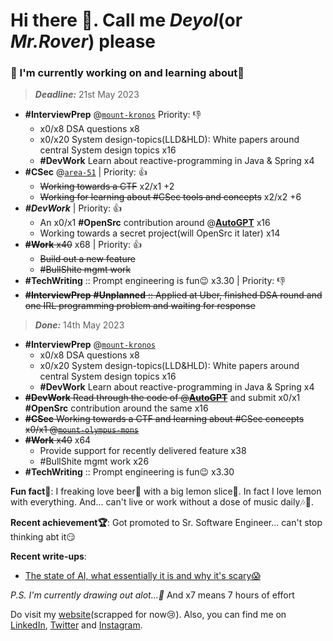 # Hi there 👋. Call me _Deyol_(or _Mr.Rover_) please

### 🔨 I'm currently working on and learning about🌱

> ***Deadline:*** 21st May 2023

- **#InterviewPrep** @[`mount-kronos`](https://github.com/everrover/mount-kronos) Priority: 👎
  - x0/x8 DSA questions x8
  - x0/x20 System design-topics(LLD&HLD): White papers around central System design topics x16
  - **#DevWork** Learn about reactive-programming in Java & Spring x4
- **#CSec** @[`area-51`](https://github.com/everrover/area-51) | Priority: 👍
  - ~~Working towards a CTF~~ x2/x1 +2
  - ~~Working for learning about #CSec tools and concepts~~ x2/x2 +6
- ***#DevWork*** | Priority: 👍
  - An x0/x1 **#OpenSrc** contribution around @**[AutoGPT](https://github.com/Significant-Gravitas/Auto-GPT)** x16
  - Working towards a secret project(will OpenSrc it later) x14
- ~~**#Work** x40~~ x68 | Priority: 👍
  - ~~Build out a new feature~~
  - ~~#BullShite mgmt work~~
- **#TechWriting** :: Prompt engineering is fun😉 x3.30 | Priority: 👎
- ~~**#InterviewPrep** **#Unplanned** :: Applied at Uber, finished DSA round and one IRL programming problem and waiting for response~~

> _**Done:**_ 14th May 2023

- **#InterviewPrep** @[`mount-kronos`](https://github.com/everrover/mount-kronos)
  - x0/x8 DSA questions x8
  - x0/x20 System design-topics(LLD&HLD): White papers around central System design topics x16
  - **#DevWork** Learn about reactive-programming in Java & Spring x4
- ~~**#DevWork** Read through the code of @**[AutoGPT](https://github.com/Significant-Gravitas/Auto-GPT)**~~ and submit x0/x1 **#OpenSrc** contribution around the same x16
- ~~**#CSec** Working towards a CTF and learning about #CSec concepts x0/x1 @[`mount-olympus-mons`](https://github.com/everrover/mount-olympus-mons/CTF_Wonderland)~~
- ~~**#Work** x40~~ x64
  - Provide support for recently delivered feature x38
  - #BullShite mgmt work x26
- **#TechWriting** :: Prompt engineering is fun😉 x3.30

**Fun fact🤔**: I freaking love beer🍺 with a big lemon slice🍋. In fact I love lemon with everything. And... can't live or work without a dose of music daily🎶🎵.

**Recent achievement🏆**: Got promoted to Sr. Software Engineer... can't stop thinking abt it😏

**Recent write-ups**:
- [The state of AI, what essentially it is and why it's scary😱](writeups/the_state_of_ai_and_why_its_scary.md)

_P.S. I'm currently drawing out alot...🎨_ And x7 means 7 hours of effort

Do visit my [website](https://everrover.com)(scrapped for now😢). Also, you can find me on [LinkedIn](https://in.linkedin.com/in/abhishek-deyol-44a732171), [Twitter](https://twitter.com/everrover) and [Instagram](https://www.instagram.com/everrover).
<!-- An event-driven chat application: [`smiling-octopus`](https://github.com/everrover/smiling-octopus). Looking forward to collaborate on it.😁 -->

<!--
# After website v4 is prepped']

### 🔨 I'm currently working on
- Interiew prep: DSA and associated questions. Recorded in [`mount-kronos`](https://github.com/everrover/mount-kronos)
- Studying HLD and LLD to enhance my application building skills

### 🌱 I'm currently learning about
- Elasticsearch and ELK stack - building and using search indexes
- Docker and it's uses [`fortnight-docker`](https://github.com/everrover/smiling-octopus)
- Event driven systems and architectures with Kafka & SNS/SQS

## Latest posts
- [Mutation observer with react](https://everrover.com/articles/mutation-obs-react)
- [Alien👽️ dictionary](https://everrover.com/articles/alien-dictionary)
- [Intersection ovserver with react](https://everrover.com/articles/intersection-observer)

-->

<!--
**everrover/everrover** is a ✨ _special_ ✨ repository because its `README.md` (this file) appears on your GitHub profile.

Here are some ideas to get you started:

- 🔭 I’m currently working on ...
- 🌱 I’m currently learning ...
- 👯 I’m looking to collaborate on ...
- 🤔 I’m looking for help with ...
- 💬 Ask me about ...
- 📫 How to reach me: ...
- 😄 Pronouns: ...
- ⚡ Fun fact: ...
-->
